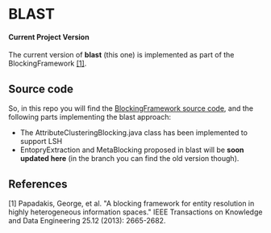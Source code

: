 # BLAST

#### Current Project Version
The current version of **blast** (this one) is implemented as part of the BlockingFramework [[1]](#papadakis2013).

## Source code
So, in this repo you will find the [BlockingFramework source code](https://sourceforge.net/projects/erframework/), and the following parts implementing the blast approach:
- The AttributeClusteringBlocking.java class has been implemented to support LSH
- EntopryExtraction and MetaBlocking proposed in blast will be **soon updated here** (in the branch you can find the old version though).


## References
<a name="papadakis2013"/>
[1] Papadakis, George, et al. "A blocking framework for entity resolution in highly heterogeneous information spaces." IEEE Transactions on Knowledge and Data Engineering 25.12 (2013): 2665-2682.
</a>